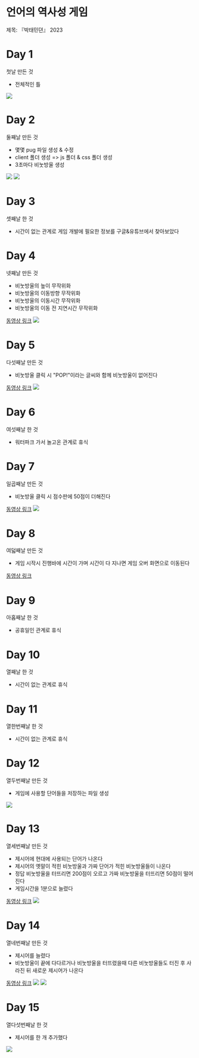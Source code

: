 # 언어의 역사성 게임

제목: 『박태민뎐』 2023

# Day 1

첫날 만든 것
- 전체적인 틀

<img src="readmeFiles/Day1.png">

# Day 2

둘째날 만든 것
- 몇몇 pug 파일 생성 & 수정
- client 폴더 생성 => js 폴더 & css 폴더 생성
- 3초마다 비눗방울 생성

<img src="readmeFiles/Day2-1.png">
<img src="readmeFiles/Day2-2.png">

# Day 3

셋째날 한 것
- 시간이 없는 관계로 게임 개발에 필요한 정보를 구글&유튜브에서 찾아보았다

# Day 4

넷째날 만든 것
- 비눗방울의 높이 무작위화
- 비눗방울의 이동방향 무작위화
- 비눗방울의 이동시간 무작위화
- 비눗방울의 이동 전 지연시간 무작위화

<a href="https://youtu.be/HwGZrWtMuww">동영상 링크</a>
<img src="readmeFiles/Day4-2.png">

# Day 5

다섯째날 만든 것
- 비눗방울 클릭 시 "POP!"이라는 글씨와 함께 비눗방울이 없어진다

<a href="https://youtu.be/c8gdUXwNl04">동영상 링크</a>
<img src="readmeFiles/Day5-2.png">

# Day 6

여섯째날 한 것
- 워터파크 가서 놀고온 관계로 휴식

# Day 7

일곱째날 만든 것
- 비눗방울 클릭 시 점수판에 50점이 더해진다

<a href="https://youtu.be/MLAEZjE0El0">동영상 링크</a>
<img src="readmeFiles/Day7-2.png">

# Day 8

여덟째날 만든 것
- 게임 시작시 진행바에 시간이 가며 시간이 다 지나면 게임 오버 화면으로 이동된다

<a href="https://youtu.be/Xj5Z9qDocuU">동영상 링크</a>

# Day 9

아홉째날 한 것
- 공휴일인 관계로 휴식

# Day 10

열째날 한 것
- 시간이 없는 관계로 휴식

# Day 11

열한번째날 한 것
- 시간이 없는 관계로 휴식

# Day 12

열두번째날 만든 것
- 게임에 사용할 단어들을 저장하는 파일 생성

<img src="readmeFiles/Day12-1.png">

# Day 13

열세번째날 만든 것
- 제시어에 현대에 사용되는 단어가 나온다
- 제시어의 옛말이 적힌 비눗방울과 가짜 단어가 적힌 비눗방울들이 나온다
- 정답 비눗방울을 터뜨리면 200점이 오르고 가짜 비눗방울을 터뜨리면 50점이 떨어진다
- 게임시간을 1분으로 늘렸다

<a href="https://youtu.be/MX-424Vp82I">동영상 링크</a>
<img src="readmeFiles/Day13-2.png">

# Day 14

열네번째날 만든 것
- 제시어를 늘렸다
- 비눗방울이 끝에 다다르거나 비눗방울을 터뜨렸을때 다른 비눗방울들도 터진 후 사라진 뒤 새로운 제시어가 나온다

<a href="https://youtu.be/4U6ICw0L_UU">동영상 링크</a>
<img src="readmeFiles/Day14-2.png">
<img src="readmeFiles/Day14-3.png">

# Day 15

열다섯번째날 한 것
- 제시어를 한 개 추가했다

<img src="readmeFiles/Day15-1.png">